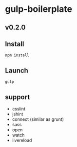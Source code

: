 gulp-boilerplate
================

v0.2.0
------

Install
-------
```
npm install
```

Launch
------
```
gulp
```

support
-------
- csslint
- jshint
- connect (similar as grunt)
- sass
- open
- watch
- livereload
